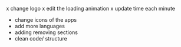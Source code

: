 x change logo
x edit the loading animation
x update time each minute
- change icons of the apps
- add more languages
- adding removing sections 
- clean code/ structure